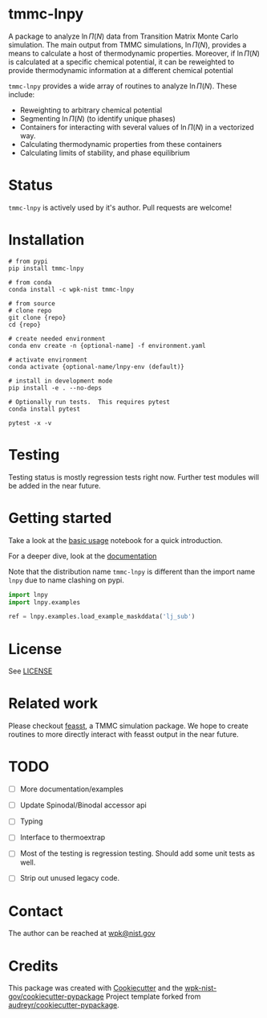 # tmmc-lnpy

A package to analyze $\ln \Pi(N)$ data from Transition Matrix Monte Carlo
simulation.  The main output from TMMC simulations, $\ln \Pi(N)$, provides a means to calculate a host of thermodynamic
properties.  Moreover, if $\ln \Pi(N)$ is calculated at a specific chemical potential, it can be reweighted to provide
thermodynamic information at a different chemical potential

``tmmc-lnpy`` provides a wide array of routines to analyze $\ln \Pi(N)$.  These include:

* Reweighting to arbitrary chemical potential
* Segmenting $\ln \Pi(N)$ (to identify unique phases)
* Containers for interacting with several values of $\ln \Pi(N)$ in a vectorized way.
* Calculating thermodynamic properties from these containers
* Calculating limits of stability, and phase equilibrium

# Status

``tmmc-lnpy`` is actively used by it's author.  Pull requests are welcome!

# Installation

``` console
# from pypi
pip install tmmc-lnpy

# from conda
conda install -c wpk-nist tmmc-lnpy

# from source
# clone repo
git clone {repo}
cd {repo}

# create needed environment
conda env create -n {optional-name] -f environment.yaml

# activate environment
conda activate {optional-name/lnpy-env (default)}

# install in development mode
pip install -e . --no-deps

# Optionally run tests.  This requires pytest
conda install pytest

pytest -x -v
```

# Testing

Testing status is mostly regression tests right now.  Further test modules will be added in the near future.


# Getting started

Take a look at the [basic usage](docs/src/notebooks/Basic_usage.ipynb)
notebook for a quick introduction.

For a deeper dive, look at the [documentation](https://pages.nist.gov/tmmc-lnpy/)


Note that the distribution name ``tmmc-lnpy`` is different than the import name ``lnpy`` due to name clashing on pypi.

``` python
import lnpy
import lnpy.examples

ref = lnpy.examples.load_example_maskddata('lj_sub')
```

# License

See [LICENSE](LICENSE)


# Related work

Please checkout [feasst](https://github.com/usnistgov/feasst), a TMMC simulation package.  We hope to create routines to more
directly interact with feasst output in the near future.

# TODO

- [ ] More documentation/examples
- [ ] Update Spinodal/Binodal accessor api
- [ ] Typing
- [ ] Interface to thermoextrap
- [ ] Most of the testing is regression testing. Should add some unit tests as well.
- [ ] Strip out unused legacy code.


# Contact

The author can be reached at wpk@nist.gov


# Credits

This package was created with
[Cookiecutter](https://github.com/audreyr/cookiecutter) and the
[wpk-nist-gov/cookiecutter-pypackage](https://github.com/wpk-nist-gov/cookiecutter-pypackage)
Project template forked from
[audreyr/cookiecutter-pypackage](https://github.com/audreyr/cookiecutter-pypackage).
